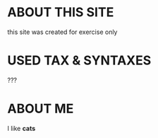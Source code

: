 # ABOUT THIS SITE 
this site was created for exercise only
# USED TAX & SYNTAXES
???
# ABOUT ME
I like **cats**

